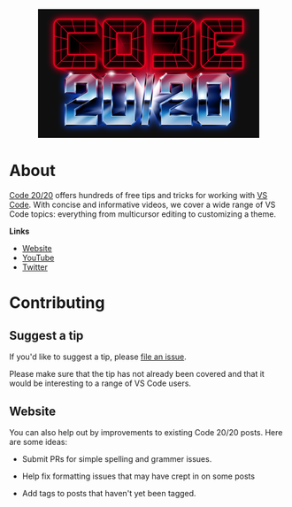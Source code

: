 <div align="center">
    <a href="https://code2020.dev">
        <img width="400px" src="images/header-main.png">
    </a>
</div>

# About

[Code 20/20](https://code2020.dev) offers hundreds of free tips and tricks for working with <a href="https://code.visualstudio.com">VS Code</a>. With concise and informative videos, we cover a wide range of VS Code topics: everything from multicursor editing to customizing a theme.

**Links**

- [Website](https://code2020.dev)
- [YouTube](https://youtube.com/c/code2020)
- [Twitter](https://twitter.com/search?f=live&q=(%23code2020)%20(from%3Amattbierner)&src=typed_query)


# Contributing

## Suggest a tip

If you'd like to suggest a tip, please [file an issue](https://github.com/mattbierner/code2020/issues/new?assignees=&labels=&template=suggest-a-tip.md&title=%5Btip%5D).

Please make sure that the tip has not already been covered and that it would be interesting to a range of VS Code users.

## Website

You can also help out by improvements to existing Code 20/20 posts. Here are some ideas:

- Submit PRs for simple spelling and grammer issues.

- Help fix formatting issues that may have crept in on some posts

- Add tags to posts that haven't yet been tagged.
